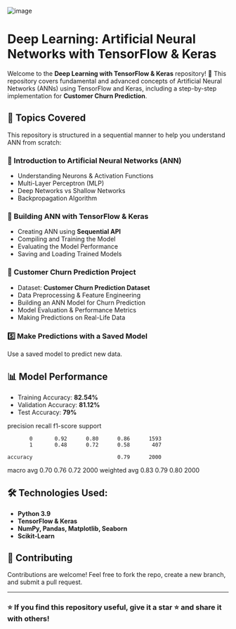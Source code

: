 ![image](https://github.com/user-attachments/assets/057b4706-7523-4a37-b73c-4ea87d0deaa3)

# Deep Learning: Artificial Neural Networks with TensorFlow & Keras

Welcome to the **Deep Learning with TensorFlow & Keras** repository! 🚀
This repository covers fundamental and advanced concepts of Artificial Neural Networks (ANNs) using TensorFlow and Keras, including a step-by-step implementation for **Customer Churn Prediction**.

## 📌 Topics Covered
This repository is structured in a sequential manner to help you understand ANN from scratch:

### 🔹 Introduction to Artificial Neural Networks (ANN)
- Understanding Neurons & Activation Functions
- Multi-Layer Perceptron (MLP)
- Deep Networks vs Shallow Networks
- Backpropagation Algorithm

### 🔹 Building ANN with TensorFlow & Keras
- Creating ANN using **Sequential API**
- Compiling and Training the Model
- Evaluating the Model Performance
- Saving and Loading Trained Models

### 🔹 Customer Churn Prediction Project
- Dataset: **Customer Churn Prediction Dataset**
- Data Preprocessing & Feature Engineering
- Building an ANN Model for Churn Prediction
- Model Evaluation & Performance Metrics
- Making Predictions on Real-Life Data

### 5️⃣ Make Predictions with a Saved Model
Use a saved model to predict new data.

## 📊 Model Performance
- Training Accuracy: **82.54%**
- Validation Accuracy: **81.12%**
- Test Accuracy: **79%**

precision    recall  f1-score   support

           0       0.92      0.80      0.86      1593
           1       0.48      0.72      0.58       407

    accuracy                           0.79      2000
   macro avg       0.70      0.76      0.72      2000
weighted avg       0.83      0.79      0.80      2000


## 🛠 Technologies Used:
- **Python 3.9**
- **TensorFlow & Keras**
- **NumPy, Pandas, Matplotlib, Seaborn**
- **Scikit-Learn**

## 🤝 Contributing
Contributions are welcome! Feel free to fork the repo, create a new branch, and submit a pull request.

---

### ⭐ If you find this repository useful, give it a star ⭐ and share it with others!
